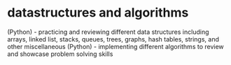 # datastructures and algorithms
(Python) - practicing and reviewing different data structures including arrays, linked list, stacks, queues, trees, graphs, hash tables, strings, and other miscellaneous 
(Python) - implementing different algorithms to review and showcase problem solving skills
